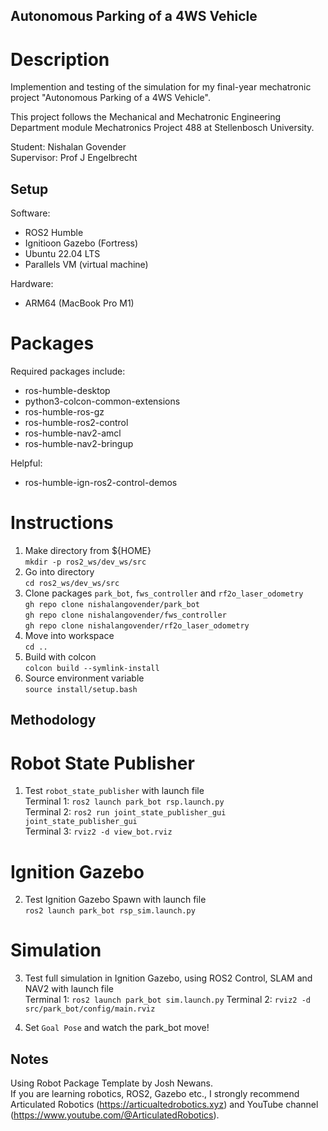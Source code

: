 ## Autonomous Parking of a 4WS Vehicle

# Description

Implemention and testing of the simulation for my final-year mechatronic project "Autonomous Parking of a 4WS Vehicle".

This project follows the Mechanical and Mechatronic Engineering Department module Mechatronics Project 488 at Stellenbosch University.

Student: Nishalan Govender <br/>
Supervisor: Prof J Engelbrecht

## Setup

Software:
- ROS2 Humble
- Ignitioon Gazebo (Fortress)
- Ubuntu 22.04 LTS
- Parallels VM (virtual machine)

Hardware:
- ARM64 (MacBook Pro M1)

# Packages

Required packages include:
- ros-humble-desktop
- python3-colcon-common-extensions
- ros-humble-ros-gz
- ros-humble-ros2-control
- ros-humble-nav2-amcl
- ros-humble-nav2-bringup

Helpful:
- ros-humble-ign-ros2-control-demos

# Instructions

1. Make directory from ${HOME} <br/>
   `mkdir -p ros2_ws/dev_ws/src`
2. Go into directory <br/>
   `cd ros2_ws/dev_ws/src`
3. Clone packages `park_bot`, `fws_controller` and `rf2o_laser_odometry`<br/>
   `gh repo clone nishalangovender/park_bot` <br/>
   `gh repo clone nishalangovender/fws_controller` <br />
   `gh repo clone nishalangovender/rf2o_laser_odometry`
4. Move into workspace <br/>
   `cd ..`
5. Build with colcon <br/>
   `colcon build --symlink-install`
6. Source environment variable <br/>
   `source install/setup.bash`

## Methodology

# Robot State Publisher

1. Test `robot_state_publisher` with launch file <br/>
   Terminal 1: `ros2 launch park_bot rsp.launch.py` <br/>
   Terminal 2: `ros2 run joint_state_publisher_gui joint_state_publisher_gui` <br/>
   Terminal 3: `rviz2 -d view_bot.rviz`

# Ignition Gazebo

2. Test Ignition Gazebo Spawn with launch file <br/>
   `ros2 launch park_bot rsp_sim.launch.py`

# Simulation

3. Test full simulation in Ignition Gazebo, using ROS2 Control, SLAM and NAV2 with launch file <br/>
   Terminal 1: `ros2 launch park_bot sim.launch.py`
   Terminal 2: `rviz2 -d src/park_bot/config/main.rviz`

4. Set `Goal Pose` and watch the park_bot move!

## Notes

Using Robot Package Template by Josh Newans. <br/>
If you are learning robotics, ROS2, Gazebo etc., I strongly recommend Articulated Robotics (https://articualtedrobotics.xyz) and YouTube channel (https://www.youtube.com/@ArticulatedRobotics).
